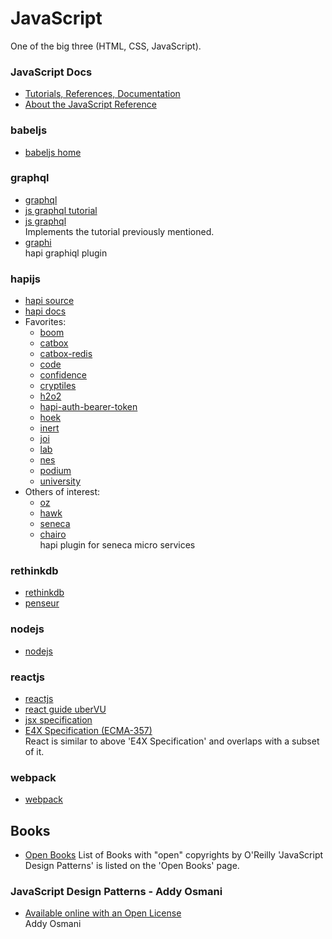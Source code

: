 # JavaScript 
One of the big three (HTML, CSS, JavaScript).

### JavaScript Docs
* [Tutorials, References, Documentation](https://developer.mozilla.org/en-US/docs/Web/JavaScript/Reference/About)
* [About the JavaScript Reference](https://developer.mozilla.org/en-US/docs/Web/JavaScript/Reference/About)

### babeljs
* [babeljs home](https://babeljs.io) 

### graphql
* [graphql](https://graphql.org)
* [js graphql tutorial](https://graphql.org/graphql-js/)
* [js graphql](https://github.com/graphql/graphql-js/) <br/>
  Implements the tutorial previously mentioned.
* [graphi](https://github.com/geek/graphi) <br/>
  hapi graphiql plugin

### hapijs
* [hapi source](https://github.com/hapijs/hapi) 
* [hapi docs](https://github.com/hapijs/hapi) 
* Favorites:
  - [boom](https://github.com/hapijs/boom)
  - [catbox](https://github.com/hapijs/catbox)
  - [catbox-redis](https://github.com/hapijs/catbox-redis)
  - [code](https://github.com/hapijs/code)
  - [confidence](https://github.com/hapijs/confidence)
  - [cryptiles](https://github.com/hapijs/cryptiles)
  - [h2o2](https://github.com/hapijs/h2o2)
  - [hapi-auth-bearer-token](https://github.com/johnbrett/hapi-auth-bearer-token)
  - [hoek](https://github.com/hapijs/hoek)
  - [inert](https://github.com/hapijs/inert)
  - [joi](https://github.com/hapijs/joi)
  - [lab](https://github.com/hapijs/lab)
  - [nes](https://github.com/hapijs/nes)
  - [podium](https://github.com/hapijs/podium)
  - [university](https://github.com/hapijs/podium)
* Others of interest:
  - [oz](https://github.com/hueniverse/oz)
  - [hawk](https://github.com/hueniverse/hawk)
  - [seneca](https://github.com/senecajs/seneca)
  - [chairo](https://github.com/hapijs/chairo) <br/>
    hapi plugin for seneca micro services

### rethinkdb
  * [rethinkdb](https://www.rethinkdb.com)
  * [penseur](https://github.com/hueniverse/penseur)

### nodejs
* [nodejs](https://nodejs.org)

### reactjs
* [reactjs](https://reactjs.org) 
* [react guide uberVU](https://github.com/uberVU/react-guide/blob/master/props-vs-state.md)
* [jsx specification](https://facebook.github.io/jsx/)
* [E4X Specification (ECMA-357)](http://www.ecma-international.org/publications/files/ECMA-ST-WITHDRAWN/Ecma-357.pdf) <br/>
  React is similar to above 'E4X Specification' and overlaps with a subset of it.


### webpack
* [webpack]() 

## Books
* [Open Books](https://www.oreilly.com/openbook/) List of Books with "open" copyrights by O'Reilly 
  'JavaScript Design Patterns' is listed on the 'Open Books' page.

### JavaScript Design Patterns - Addy Osmani
* [Available online with an Open License](https://addyosmani.com/resources/essentialjsdesignpatterns/book/) <br/> Addy Osmani





